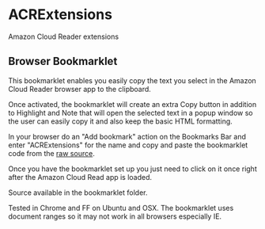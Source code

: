 # ACRExtensions

Amazon Cloud Reader extensions

## Browser Bookmarklet

This bookmarklet enables you easily copy the text you select in the Amazon Cloud Reader browser app to the clipboard.

Once activated, the bookmarklet will create an extra Copy button in addition to Highlight and Note that will open the selected text in a popup window so the user can easily copy it and also keep the basic HTML formatting.

In your browser do an "Add bookmark" action on the Bookmarks Bar and enter "ACRExtensions" for the name and copy and paste the bookmarklet code from the [raw source](https://raw.github.com/binarycrafts/ACRExtensions/master/bookmarklet/bookmarklet.js).

Once you have the bookmarklet set up you just need to click on it once right after the Amazon Cloud Read app is loaded.

Source available in the bookmarklet folder.

Tested in Chrome and FF on Ubuntu and OSX. The bookmarklet uses document ranges so it may not work in all browsers especially IE.

